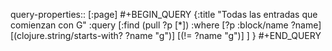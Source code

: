 query-properties:: [:page]
#+BEGIN_QUERY
{:title "Todas las entradas que comienzan con G"
 :query [:find (pull ?p [*])
         :where 
         [?p :block/name ?name]
	 [(clojure.string/starts-with? ?name "g")]
     [(!= ?name "g")]
	 ]
}
#+END_QUERY
